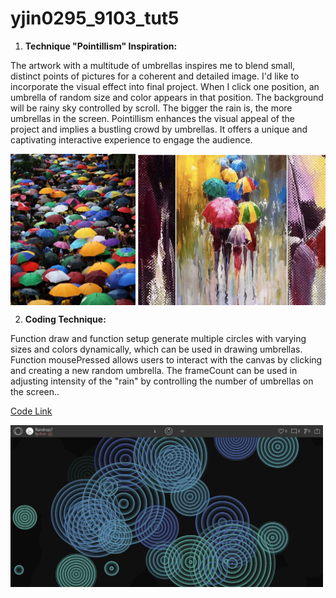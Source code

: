 # yjin0295_9103_tut5

1. **Technique "Pointillism" Inspiration:**

The artwork with a multitude of umbrellas inspires me to blend small, distinct points of pictures for a coherent and detailed image. I'd like to incorporate the visual effect into final project. When I click one position, an umbrella of random size and color appears in that position. The background will be rainy sky controlled by scroll. The bigger the rain is, the more umbrellas in the screen. Pointillism enhances the visual appeal of the project and implies a bustling crowd by umbrellas. It offers a unique and captivating interactive experience to engage the audience. 

<div style="display: flex; justify-content: space-between;width: 100%;">
     <img src="/assets/umbrella1.jpeg" alt="The umbrellas are beautiful!" title="umbrella" width="200">
    <img src="/assets/umbrella3.jpg" alt="The umbrellas are beautiful!" title="umbrella" width="300">
</div>


2. **Coding Technique:**

Function draw and function setup generate multiple circles with varying sizes and colors dynamically, which can be used in drawing umbrellas. Function mousePressed allows users to interact with the canvas by clicking and creating a new random umbrella. The frameCount can be used in adjusting intensity of the "rain" by controlling the number of umbrellas on the screen..

[Code Link](https://openprocessing.org/sketch/1994580)

 <img src="/assets/rain.png" alt="Rains!" title="rain" width="500">